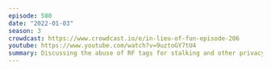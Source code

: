 ```yaml
---
episode: 580
date: "2022-01-03"
season: 3
crowdcast: https://www.crowdcast.io/e/in-lieu-of-fun-episode-206
youtube: https://www.youtube.com/watch?v=9uztoGY7tU4
summary: Discussing the abuse of RF tags for stalking and other privacy violations
---
```

